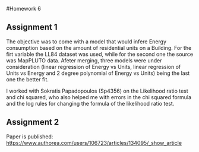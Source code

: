 #Homework 6

## Assignment 1

The objective was to come with a model that would infere Energy consumption based on the amount of residential units on a Building. For the firt variable the LL84 dataset was used, while for the second one the source was MapPLUTO data. Afeter merging, three models were under consideration (linear regression of Energy vs Units, linear regression of Units vs Energy and 2 degree polynomial of Energy vs Units) being the last one the better fit. 

I worked with Sokratis Papadopoulos (Sp4356) on the Likelihood ratio test and chi squared, who also helped me with errors in the chi squared formula and the log rules for changing the formula of the likelihood ratio test.

## Assignment 2

Paper is published:
https://www.authorea.com/users/106723/articles/134095/_show_article
